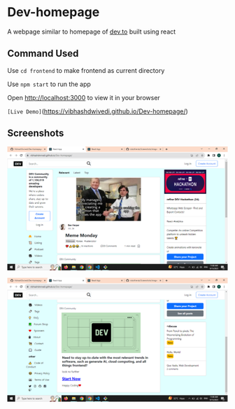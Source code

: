 # Dev-homepage
A webpage similar to homepage of [dev.to](https://dev.to/) built using react

## Command Used
Use `cd frontend` to make frontend as current directory

Use `npm start` to run the app

Open [http://localhost:3000](http://localhost:3000) to view it in your browser

`[Live Demo]`(https://vibhashdwivedi.github.io/Dev-homepage/)

## Screenshots

![](https://github.com/VibhashDwivedi/Dev-homepage/blob/main/Screenshots/image-1.png?raw=true)

![](https://github.com/VibhashDwivedi/Dev-homepage/blob/main/Screenshots/image-2.png?raw=true)

